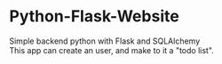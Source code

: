 # Python-Flask-Website
Simple backend python with Flask and SQLAlchemy <br>
This app can create an user, and make to it a "todo list".
